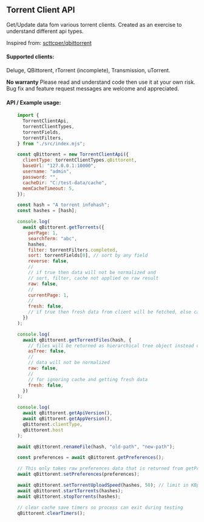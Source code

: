 ## Torrent Client API
Get/Update data fom various torrent clients. 
Created as an exercise to understand different api types.

Inspired from: [scttcper/qbittorrent](https://github.com/scttcper/qbittorrent "scttcper/qbittorrent")

####  Supported clients: 
Deluge, QBittorent, rTorrent (incomplete), Transmission, uTorrent. 

**No warranty**
Please read and understand code then use it at your own risk.
Bug fix and feature request messages are welcome and appreciated.

####  API / Example usage:

```javascript
    import {
      TorrentClientApi,
      torrentClientTypes,
      torrentFields,
      torrentFilters,
    } from "./src/index.mjs";

    const qBittorent = new TorrentClientApi({
      clientType: torrentClientTypes.qBittorent,
      baseUrl: "127.0.0.1:10000",
      username: "admin",
      password: "",
      cacheDir: "C:/test-data/cache",
      memCacheTimeout: 5,
    });

    const hash = "A torrent infohash";
    const hashes = [hash];

    console.log(
      await qBittorent.getTorrents({
        perPage: 1,
        searchTerm: "abc",
        hashes,
        filter: torrentFilters.completed,
        sort: torrentFields[0], // sort by any field
        reverse: false,
        //
        // if true then data will not be normalized and
        // sort, filter, cache not applied on raw result
        raw: false,
        //
        currentPage: 1,
        //
        fresh: false,
        // if true then fresh data from client will be fetched, else cache data will be returned
      })
    );

    console.log(
      await qBittorent.getTorrentFiles(hash, {
        // files will be returned as hierarchical tree object instead of array
        asTree: false,
        //
        // data will not be normalized
        raw: false,
        //
        // for ignoring cache and getting fresh data
        fresh: false,
      })
    );

    console.log(
      await qBittorent.getApiVersion(),
      await qBittorent.getAppVersion(),
      qBittorent.clientType,
      qBittorent.host
    );

    await qBittorent.renameFile(hash, "old-path", "new-path");

    const preferences = await qBittorent.getPreferences();

    // This only takes raw preferences data that is returned from getPreferences() method
    await qBittorent.setPreferences(preferences);

    await qBittorent.setTorrentUploadSpeed(hashes, 50); // limit in KBps
    await qBittorent.startTorrents(hashes);
    await qBittorent.stopTorrents(hashes);

    // clear cache save timers so process can exit during testing
    qBittorent.clearTimers();

```